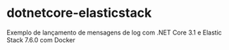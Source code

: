 # dotnetcore-elasticstack
Exemplo de lançamento de mensagens de log com .NET Core 3.1 e Elastic Stack 7.6.0 com Docker
